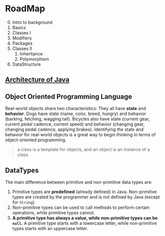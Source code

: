 # RoadMap

0. Intro to background
1. Basics
2. Classes I
3. Modifiers
4. Packages
5. Classes II
   1. Inheritance
   2. Polymorphism
6. DataStructure


## [Architecture of Java](https://docs.oracle.com/javase/tutorial/getStarted/intro/definition.html)

## Object Oriented Programming Language

Real-world objects share two characteristics: They all have **state** and **behavior**. Dogs have state (name, color, breed, hungry) and behavior (barking, fetching, wagging tail). Bicycles also have state (current gear, current pedal cadence, current speed) and behavior (changing gear, changing pedal cadence, applying brakes). Identifying the state and behavior for real-world objects is a great way to begin thinking in terms of object-oriented programming.

> a class is a template for objects, and an object is an instance of a class.


## DataTypes


The main difference between primitive and non-primitive data types are:

1. Primitive types are **predefined** (already defined) in Java. Non-primitive types are created by the programmer and is not defined by Java (except for `String`).
2. Non-primitive types can be used to call methods to perform certain operations, while primitive types cannot.
3. **A primitive type has always a value, while non-primitive types can be `null`.**
A primitive type starts with a lowercase letter, while non-primitive types starts with an uppercase letter.